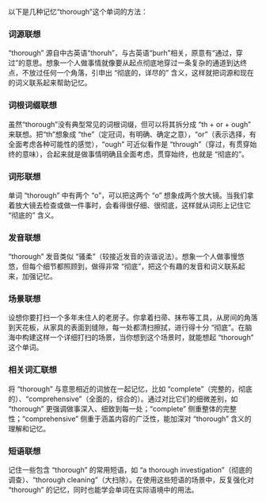 以下是几种记忆“thorough”这个单词的方法：

### 词源联想
“thorough” 源自中古英语“thoruh”，与古英语“þurh”相关，原意有“通过，穿过”的意思。想象一个人做事情就像要从起点彻底地穿过一条复杂的通道到达终点，不放过任何一个角落，引申出 “彻底的，详尽的” 含义，这样就把词源和现在的词义联系起来帮助记忆。

### 词根词缀联想
虽然“thorough”没有典型常见的词根词缀，但可以将其拆分成 “th + or + ough” 来联想。把“th”想象成 “the”（定冠词，有明确、确定之意），“or”（表示选择，有全面考虑各种可能性的感觉），“ough” 可近似看作是 “through”（穿过，有贯穿始终的意味），合起来就是做事情明确且全面考虑，贯穿始终，也就是 “彻底的”。

### 词形联想
单词 “thorough” 中有两个 “o”，可以把这两个 “o” 想象成两个放大镜。当我们拿着放大镜去检查或做一件事时，会看得很仔细、很彻底，这样就从词形上记住它 “彻底的” 含义。

### 发音联想
“thorough” 发音类似 “骚柔”（较接近发音的诙谐说法）。想象一个人做事慢悠悠，但每个细节都照顾到，做得非常 “彻底”，把这个有趣的发音和词义联系起来，加强记忆。

### 场景联想
设想你要打扫一个多年未住人的老房子。你拿着扫帚、抹布等工具，从房间的角落到天花板，从家具的表面到缝隙，每一处都清扫擦拭，进行得十分 “彻底”。在脑海中构建这样一个详细打扫的场景，当你想到这个场景时，就能想起 “thorough” 这个单词。

### 相关词汇联想
将 “thorough” 与意思相近的词放在一起记忆，比如 “complete”（完整的，彻底的）、“comprehensive”（全面的，综合的）。通过对比它们的细微差别，如 “thorough” 更强调做事深入、细致到每一处；“complete” 侧重整体的完整性；“comprehensive” 侧重于涵盖内容的广泛性，能加深对 “thorough” 含义的理解和记忆。

### 短语联想
记住一些包含 “thorough” 的常用短语，如 “a thorough investigation”（彻底的调查）、“thorough cleaning”（大扫除）。在使用这些短语的场景中，反复强化对 “thorough” 的记忆，同时也能学会单词在实际语境中的用法。 
